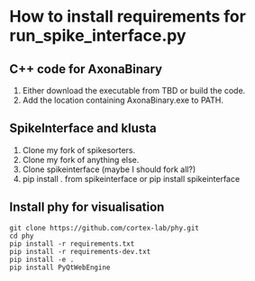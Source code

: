 # How to install requirements for run_spike_interface.py

## C++ code for AxonaBinary
 1. Either download the executable from TBD or build the code.
 2. Add the location containing AxonaBinary.exe to PATH.

## SpikeInterface and klusta
 1. Clone my fork of spikesorters.
 2. Clone my fork of anything else.
 3. Clone spikeinterface (maybe I should fork all?)
 4. pip install . from spikeinterface or pip install spikeinterface

## Install phy for visualisation
```
git clone https://github.com/cortex-lab/phy.git
cd phy
pip install -r requirements.txt
pip install -r requirements-dev.txt
pip install -e .
pip install PyQtWebEngine
```